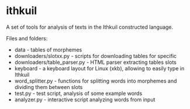 ithkuil
=======

A set of tools for analysis of texts in the Ithkuil constructed language.

Files and folders:
- data - tables of morphemes
- downloaders/slotxx.py - scripts for downloading tables for specific 
- downloaders/table_parser.py - HTML parser extracting tables
slots
- keyboard - a keyboard layout for Linux (xkb), allowing to easily type 
in Ithkuil
- word_splitter.py - functions for splitting words into morphemes and dividing them between slots
- test.py - test script, analysis of some example words
- analyzer.py - interactive script analyzing words from input
